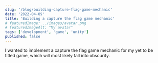 ```yaml
---
slug: '/blog/building-capture-flag-game-mechanic'
date: '2022-04-09'
title: 'Building a capture the flag game mechanic'
# featuredImage: ../images/avatar.png
# featuredImageAlt: "My avatar"
tags: ['development', 'game', 'unity']
published: false
---
```


I wanted to implement a capture the flag game mechanic for my yet to be titled game, which will most likely fall into obscurity.